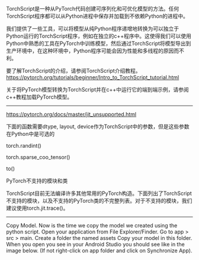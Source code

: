 

<!--
 * @version:
 * @Author:  StevenJokess https://github.com/StevenJokess
 * @Date: 2020-11-13 23:17:27
 * @LastEditors:  StevenJokess https://github.com/StevenJokess
 * @LastEditTime: 2020-12-07 20:06:27
 * @Description:
 * @TODO::
 * @Reference:https://pytorch.org/docs/master/jit.html
 * https://towardsdatascience.com/object-detector-android-app-using-pytorch-mobile-neural-network-407c419b56cd
-->

TorchScript是一种从PyTorch代码创建可序列化和可优化模型的方法。任何TorchScript程序都可以从Python进程中保存并加载到不依赖Python的进程中。

我们提供了一些工具，可以将模型从纯Python程序递增地转换为可以独立于Python运行的TorchScript程序，例如在独立的c++程序中。这使得我们可以使用Python中熟悉的工具在PyTorch中训练模型，然后通过TorchScript将模型导出到生产环境中，在这种环境中，Python程序可能会因为性能和多线程的原因而不利。

要了解TorchScript的介绍，请参阅TorchScript介绍教程。
https://pytorch.org/tutorials/beginner/Intro_to_TorchScript_tutorial.html

关于将PyTorch模型转换为TorchScript并在c++中运行它的端到端示例，请参阅c++教程加载PyTorch模型。


---
https://pytorch.org/docs/master/jit_unsupported.html

下面的函数需要dtype, layout, device作为TorchScript中的参数，但是这些参数在Python中是可选的

torch.randint()

torch.sparse_coo_tensor()

to()


PyTorch不支持的模块和类

TorchScript目前无法编译许多其他常用的PyTorch构造。下面列出了TorchScript不支持的模块，以及不支持的PyTorch类的不完整列表。对于不支持的模块，我们建议使用torch.jit.trace()。


---

Copy Model.
Now is the time we copy the model we created using the python script.
Open your application from File Explorer/Finder.
Go to app > src > main.
Create a folder the named assets
Copy your model in this folder.
When you open you see in your Android Studio you should see like in the image below. (If not right-click on app folder and click on Synchronize App).
